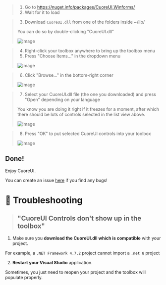 > 1) Go to https://nuget.info/packages/CuoreUI.Winforms/
> 2) Wait for it to load

> 3) Download `CuoreUI.dll` from one of the folders inside ~/lib/
> 
> You can do so by double-clicking "CuoreUI.dll"
> 
> ![image](https://github.com/user-attachments/assets/e38facb4-65a3-4fb0-94c7-1d2b226524cb)

> 4) Right-click your toolbox anywhere to bring up the toolbox menu
> 5) Press "Choose Items..." in the dropdown menu
> 
> ![image](https://github.com/user-attachments/assets/eee3c85b-bbd6-42f6-902e-f007325cfad5)

> 6) Click "Browse..." in the bottom-right corner
> 
> ![image](https://github.com/user-attachments/assets/2b98bfd4-3926-4a4f-ac0b-c5f38d8e50c9)

> 7) Select your CuoreUI.dll file (the one you downloaded) and press "Open" depending on your language
>
> You know you are doing it right if it freezes for a moment, after which there should be lots of controls selected in the list view above.
> 
> ![image](https://github.com/user-attachments/assets/4f38503a-a606-497e-9092-b81cc60b4a16)

> 8) Press "OK" to put selected CuoreUI controls into your toolbox
>  
> ![image](https://github.com/user-attachments/assets/1311e771-7c8d-4528-bd2d-8b1c2fc8ade2)

## Done!
Enjoy CuoreUI.

You can create an issue [here](https://github.com/7owh/CuoreUI/issues) if you find any bugs!

# 🐞 Troubleshooting

> ## "CuoreUI Controls don't show up in the toolbox"

1) Make sure you **download the CuoreUI.dll which is compatible** with your project.

For example, a `.NET Framework 4.7.2` project cannot import a `.net 8` project

2) **Restart your Visual Studio** application.

Sometimes, you just need to reopen your project and the toolbox will populate properly.
